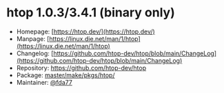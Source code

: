 # htop 1.0.3/3.4.1 (binary only)
 - Homepage: [https://htop.dev/](https://htop.dev/)
 - Manpage: [https://linux.die.net/man/1/htop](https://linux.die.net/man/1/htop)
 - Changelog: [https://github.com/htop-dev/htop/blob/main/ChangeLog](https://github.com/htop-dev/htop/blob/main/ChangeLog)
 - Repository: [https://github.com/htop-dev/htop ](https://github.com/htop-dev/htop )
 - Package: [master/make/pkgs/htop/](https://github.com/Freetz-NG/freetz-ng/tree/master/make/pkgs/htop/)
 - Maintainer: [@fda77](https://github.com/fda77)

